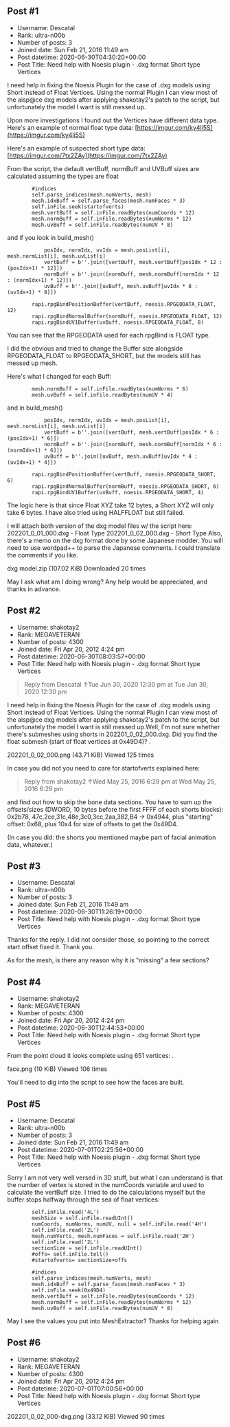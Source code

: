 ## Post #1
- Username: Descatal
- Rank: ultra-n00b
- Number of posts: 3
- Joined date: Sun Feb 21, 2016 11:49 am
- Post datetime: 2020-06-30T04:30:20+00:00
- Post Title: Need help with Noesis plugin - .dxg format Short type Vertices

I need help in fixing the Noesis Plugin for the case of .dxg models using Short instead of Float Vertices. 
Using the normal Plugin I can view most of the aisp@ce dxg models after applying shakotay2's patch to the script, but unfortunately the model I want is still messed up.

Upon more investigations I found out the Vertices have different data type. 
Here's an example of normal float type data:
[https://imgur.com/ky4li5S](https://imgur.com/ky4li5S)

Here's an example of suspected short type data:
[https://imgur.com/7tx2ZAy](https://imgur.com/7tx2ZAy)

From the script, the default vertBuff, normBuff and UVBuff sizes are calculated assuming the types are float

```
        #indices
        self.parse_indices(mesh.numVerts, mesh)
        mesh.idxBuff = self.parse_faces(mesh.numFaces * 3)
        self.inFile.seek(startofverts)
        mesh.vertBuff = self.inFile.readBytes(numCoords * 12)
        mesh.normBuff = self.inFile.readBytes(numNorms * 12)
        mesh.uvBuff = self.inFile.readBytes(numUV * 8)   

```


and if you look in build_mesh()

```
            posIdx, normIdx, uvIdx = mesh.posList[i], mesh.normList[i], mesh.uvList[i]
            vertBuff = b''.join([vertBuff, mesh.vertBuff[posIdx * 12 : (posIdx+1) * 12]])
            normBuff = b''.join([normBuff, mesh.normBuff[normIdx * 12 : (normIdx+1) * 12]])
            uvBuff = b''.join([uvBuff, mesh.uvBuff[uvIdx * 8 : (uvIdx+1) * 8]])
            
        rapi.rpgBindPositionBuffer(vertBuff, noesis.RPGEODATA_FLOAT, 12)
        rapi.rpgBindNormalBuffer(normBuff, noesis.RPGEODATA_FLOAT, 12)
        rapi.rpgBindUV1Buffer(uvBuff, noesis.RPGEODATA_FLOAT, 8)

```


You can see that the RPGEODATA used for each rpgBind is FLOAT type. 

I did the obvious and tried to change the Buffer size alongside RPGEODATA_FLOAT to RPGEODATA_SHORT, but the models still has messed up mesh.

Here's what I changed for each Buff:

```
        mesh.normBuff = self.inFile.readBytes(numNorms * 6)
        mesh.uvBuff = self.inFile.readBytes(numUV * 4)   

```


and in build_mesh()

```
            posIdx, normIdx, uvIdx = mesh.posList[i], mesh.normList[i], mesh.uvList[i]
            vertBuff = b''.join([vertBuff, mesh.vertBuff[posIdx * 6 : (posIdx+1) * 6]])
            normBuff = b''.join([normBuff, mesh.normBuff[normIdx * 6 : (normIdx+1) * 6]])
            uvBuff = b''.join([uvBuff, mesh.uvBuff[uvIdx * 4 : (uvIdx+1) * 4]])
            
        rapi.rpgBindPositionBuffer(vertBuff, noesis.RPGEODATA_SHORT, 6)
        rapi.rpgBindNormalBuffer(normBuff, noesis.RPGEODATA_SHORT, 6)
        rapi.rpgBindUV1Buffer(uvBuff, noesis.RPGEODATA_SHORT, 4)

```


The logic here is that since Float XYZ take 12 bytes, a Short XYZ will only take 6 bytes. I have also tried using HALFFLOAT but still failed.

I will attach both version of the dxg model files w/ the script here:
202201_0_01_000.dxg - Float Type
202201_0_02_000.dxg - Short Type
Also, there's a memo on the dxg format done by some Japanese modder. You will need to use wordpad++ to parse the Japanese comments. I could translate the comments if you like.


 dxg model.zip
(107.02 KiB) Downloaded 20 times




May I ask what am I doing wrong? Any help would be appreciated, and thanks in advance.
## Post #2
- Username: shakotay2
- Rank: MEGAVETERAN
- Number of posts: 4300
- Joined date: Fri Apr 20, 2012 4:24 pm
- Post datetime: 2020-06-30T08:03:57+00:00
- Post Title: Need help with Noesis plugin - .dxg format Short type Vertices

> Reply from Descatal ↑Tue Jun 30, 2020 12:30 pm at Tue Jun 30, 2020 12:30 pm
>
> 
I need help in fixing the Noesis Plugin for the case of .dxg models using Short instead of Float Vertices. 
Using the normal Plugin I can view most of the aisp@ce dxg models after applying shakotay2's patch to the script, but unfortunately the model I want is still messed up.Well, I'm not sure whether there's submeshes using shorts in 202201_0_02_000.dxg. Did you find the float submesh (start of float vertices at 0x49D4)?
.



202201_0_02_000.png (43.71 KiB) Viewed 125 times



In case you did not you need to care for startofverts  explained here:

> Reply from shakotay2 ↑Wed May 25, 2016 6:29 pm at Wed May 25, 2016 6:29 pm
>
> 
and find out how to skip the bone data sections. You have to  sum up the offsets/sizes (DWORD, 10 bytes before the first FFFF of each shorts blocks):
0x2b78, 47c,2ce,31c,48e,3c0,3cc,2aa,382,B4 -> 0x4944, plus "starting" offset: 0x68, plus 10x4 for size of offsets  to get the 0x49D4.

(In case you did: the shorts you mentioned maybe part of facial animation data, whatever.)
## Post #3
- Username: Descatal
- Rank: ultra-n00b
- Number of posts: 3
- Joined date: Sun Feb 21, 2016 11:49 am
- Post datetime: 2020-06-30T11:26:19+00:00
- Post Title: Need help with Noesis plugin - .dxg format Short type Vertices

Thanks for the reply. I did not consider those, so pointing to the correct start offset fixed it. Thank you. 

As for the mesh, is there any reason why it is "missing" a few sections?
## Post #4
- Username: shakotay2
- Rank: MEGAVETERAN
- Number of posts: 4300
- Joined date: Fri Apr 20, 2012 4:24 pm
- Post datetime: 2020-06-30T12:44:53+00:00
- Post Title: Need help with Noesis plugin - .dxg format Short type Vertices

From the point cloud it looks complete using 651 vertices:
.



face.png (10 KiB) Viewed 106 times



You'll need to dig into the script to see how the faces are built.
## Post #5
- Username: Descatal
- Rank: ultra-n00b
- Number of posts: 3
- Joined date: Sun Feb 21, 2016 11:49 am
- Post datetime: 2020-07-01T02:25:56+00:00
- Post Title: Need help with Noesis plugin - .dxg format Short type Vertices

Sorry I am not very well versed in 3D stuff, but what I can understand is that the number of vertex is stored in the numCoords variable and used to calculate the vertBuff size. I tried to do the calculations myself but the buffer stops halfway through the sea of float vertices. 

```
        self.inFile.read('4L')
        meshSize = self.inFile.readUInt()
        numCoords, numNorms, numUV, null = self.inFile.read('4H')
        self.inFile.read('2L')
        mesh.numVerts, mesh.numFaces = self.inFile.read('2H')
        self.inFile.read('2L')
        sectionSize = self.inFile.readUInt()
        #offs= self.inFile.tell()
        #startofverts= sectionSize+offs        

        #indices
        self.parse_indices(mesh.numVerts, mesh)
        mesh.idxBuff = self.parse_faces(mesh.numFaces * 3)
        self.inFile.seek(0x49D4)
        mesh.vertBuff = self.inFile.readBytes(numCoords * 12)
        mesh.normBuff = self.inFile.readBytes(numNorms * 12)
        mesh.uvBuff = self.inFile.readBytes(numUV * 8)   

```


May I see the values you put into MeshExtractor? Thanks for helping again
## Post #6
- Username: shakotay2
- Rank: MEGAVETERAN
- Number of posts: 4300
- Joined date: Fri Apr 20, 2012 4:24 pm
- Post datetime: 2020-07-01T07:00:56+00:00
- Post Title: Need help with Noesis plugin - .dxg format Short type Vertices

202201_0_02_000-dxg.png (33.12 KiB) Viewed 90 times
